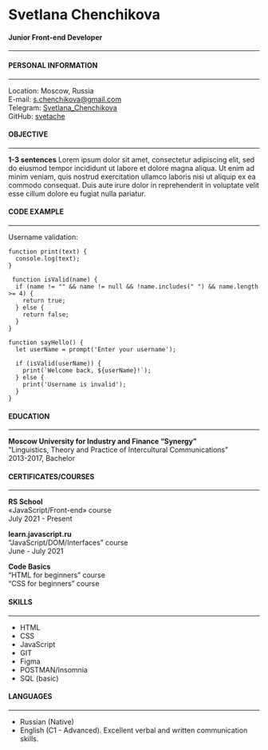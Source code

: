# Svetlana Chenchikova  
#### Junior Front-end Developer
___
#### PERSONAL INFORMATION  
__________
Location: Moscow, Russia  
E-mail: s.chenchikova@gmail.com  
Telegram: [Svetlana_Chenchikova](https://t.me/Svetlana_Chenchikova)  
GitHub: [svetache](https://github.com/svetache)


#### OBJECTIVE
_____
**1-3 sentences** 
Lorem ipsum dolor sit amet, consectetur adipiscing elit, sed do eiusmod tempor incididunt ut labore et dolore magna aliqua. Ut enim ad minim veniam, quis nostrud exercitation ullamco laboris nisi ut aliquip ex ea commodo consequat. Duis aute irure dolor in reprehenderit in voluptate velit esse cillum dolore eu fugiat nulla pariatur.

#### CODE EXAMPLE
___
Username validation:

```
function print(text) {
  console.log(text);
}
 
 function isValid(name) {
  if (name != "" && name != null && !name.includes(" ") && name.length >= 4) {
    return true;
  } else {
    return false;
  }
}

function sayHello() {
  let userName = prompt('Enter your username');
  
  if (isValid(userName)) {
    print(`Welcome back, ${userName}!`);
  } else {
    print('Username is invalid');
  }
}
```
#### EDUCATION
___
**Moscow University for Industry and Finance “Synergy”**  
"Linguistics, Theory and Practice of Intercultural Communications"  
2013-2017, Bachelor
#### CERTIFICATES/COURSES
___
**RS School**  
«JavaScript/Front-end» course  
July 2021 - Present 

**learn.javascript.ru**  
“JavaScript/DOM/Interfaces” course  
June - July 2021

**Code Basics**  
“HTML for beginners” course  
“CSS for beginners” course


#### SKILLS  
___
- HTML
- CSS
- JavaScript
- GIT
- Figma
- POSTMAN/Insomnia
- SQL (basic)  

#### LANGUAGES  
_____
- Russian (Native)
- English (C1 - Advanced). Excellent verbal and written communication skills.
